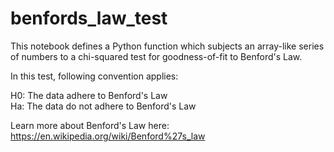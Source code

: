 # benfords_law_test

This notebook defines a Python function which subjects an array-like series of numbers to a chi-squared test for goodness-of-fit to Benford's Law.

In this test, following convention applies:

H0: The data adhere to Benford's Law<br>
Ha: The data do not adhere to Benford's Law

Learn more about Benford's Law here:<br>
https://en.wikipedia.org/wiki/Benford%27s_law
